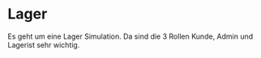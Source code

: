 # Lager
Es geht um eine Lager Simulation. Da sind die 3 Rollen Kunde, Admin und Lagerist sehr wichtig.
